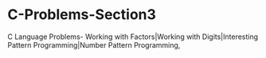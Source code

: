 # C-Problems-Section3
C Language Problems- Working with Factors|Working with Digits|Interesting Pattern Programming|Number Pattern Programming,
